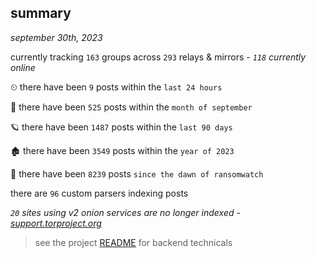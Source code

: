 
## summary
_september 30th, 2023_

currently tracking `163` groups across `293` relays & mirrors - _`118` currently online_

⏲ there have been `9` posts within the `last 24 hours`

🦈 there have been `525` posts within the `month of september`

🪐 there have been `1487` posts within the `last 90 days`

🏚 there have been `3549` posts within the `year of 2023`

🦕 there have been `8239` posts `since the dawn of ransomwatch`

there are `96` custom parsers indexing posts

_`20` sites using v2 onion services are no longer indexed - [support.torproject.org](https://support.torproject.org/onionservices/v2-deprecation/)_

> see the project [README](https://github.com/joshhighet/ransomwatch#ransomwatch--) for backend technicals
